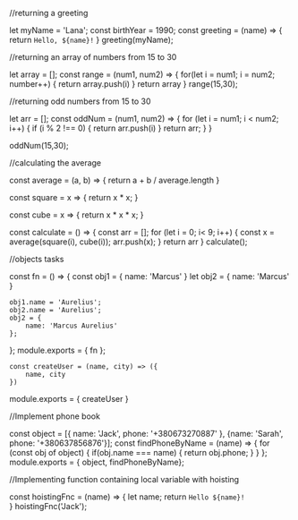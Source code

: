 
//returning a greeting

let myName = 'Lana';
const birthYear = 1990;
const greeting = (name) => {
    return `Hello, ${name}!`
}
greeting(myName);


//returning an array of numbers from 15 to 30

let array = [];
const range = (num1, num2) => {
    for(let i = num1; i = num2; number++) {
        return array.push(i)
    }
    return array
}
range(15,30);

//returning odd numbers from 15 to 30

let arr = [];
const oddNum = (num1, num2) => {
    for (let i = num1; i < num2; i++) {
if (i % 2 !== 0) {
    return arr.push(i)
}
return arr;
    }
}

oddNum(15,30);

//calculating the average

const average = (a, b) => {
    return a + b / average.length
}

const square = x => {
    return x * x;
}

const cube = x => {
    return x * x * x;
}

const calculate = () => {
    const arr = [];
    for (let i = 0; i< 9; i++) {
        const x = average(square(i), cube(i));
        arr.push(x);
    }
    return arr
}
calculate();

//objects tasks

const fn = () => {
    const obj1 = {
        name: 'Marcus'
    }
    let obj2 = {
        name: 'Marcus'
    }

    obj1.name = 'Aurelius';
    obj2.name = 'Aurelius';
    obj2 = {
        name: 'Marcus Aurelius'
    };
};
module.exports = { fn };

    const createUser = (name, city) => ({
        name, city
    })
module.exports = { createUser }

//Implement phone book

const object = [{ name: 'Jack', phone: '+380673270887' },
{name: 'Sarah', phone: '+380637856876'}];
const findPhoneByName = (name) => {
    for (const obj of object) {
        if(obj.name === name) {
            return obj.phone;
        }
    }
};
module.exports = { object, findPhoneByName};

//Implementing function containing local variable with hoisting

const hoistingFnc = (name) => {
    let name;
  return `Hello ${name}!`  
}
hoistingFnc('Jack');


 
